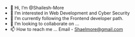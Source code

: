 - 👋 Hi, I’m @Shailesh-More
- 👀 I’m interested in Web Development and Cyber Security
- 🌱 I’m currently following the Frontend developer path.
- 💞️ I’m looking to collaborate on ...
- 📫 How to reach me ...
Email - Shaelmore@gmail.com
<!---
Shael-More/Shael-More is a ✨ special ✨ repository because its `README.md` (this file) appears on your GitHub profile.
You can click the Preview link to take a look at your changes.
--->
